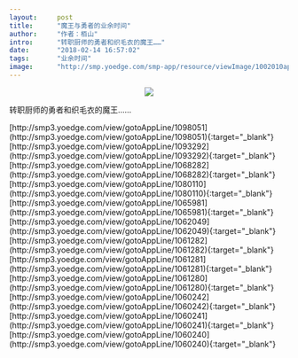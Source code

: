 ```yaml
---
layout:     post
title:      "魔王与勇者的业余时间"
author:     "作者：栢山"
intro:      "转职厨师的勇者和织毛衣的魔王……"
date:       "2018-02-14 16:57:02"
tags:       "业余时间"
image:      "http://smp.yoedge.com/smp-app/resource/viewImage/1002010appline.png"
---
```

<div style="text-align: center">
<p><img src="http://smp.yoedge.com/smp-app/resource/viewImage/1002010appline.png"/></p>
</div>
<p class="post-meta">
<span>转职厨师的勇者和织毛衣的魔王……</span>
</p>
[http://smp3.yoedge.com/view/gotoAppLine/1098051](http://smp3.yoedge.com/view/gotoAppLine/1098051){:target="_blank"}
[http://smp3.yoedge.com/view/gotoAppLine/1093292](http://smp3.yoedge.com/view/gotoAppLine/1093292){:target="_blank"}
[http://smp3.yoedge.com/view/gotoAppLine/1068282](http://smp3.yoedge.com/view/gotoAppLine/1068282){:target="_blank"}
[http://smp3.yoedge.com/view/gotoAppLine/1080110](http://smp3.yoedge.com/view/gotoAppLine/1080110){:target="_blank"}
[http://smp3.yoedge.com/view/gotoAppLine/1065981](http://smp3.yoedge.com/view/gotoAppLine/1065981){:target="_blank"}
[http://smp3.yoedge.com/view/gotoAppLine/1062049](http://smp3.yoedge.com/view/gotoAppLine/1062049){:target="_blank"}
[http://smp3.yoedge.com/view/gotoAppLine/1061282](http://smp3.yoedge.com/view/gotoAppLine/1061282){:target="_blank"}
[http://smp3.yoedge.com/view/gotoAppLine/1061281](http://smp3.yoedge.com/view/gotoAppLine/1061281){:target="_blank"}
[http://smp3.yoedge.com/view/gotoAppLine/1061280](http://smp3.yoedge.com/view/gotoAppLine/1061280){:target="_blank"}
[http://smp3.yoedge.com/view/gotoAppLine/1060242](http://smp3.yoedge.com/view/gotoAppLine/1060242){:target="_blank"}
[http://smp3.yoedge.com/view/gotoAppLine/1060241](http://smp3.yoedge.com/view/gotoAppLine/1060241){:target="_blank"}
[http://smp3.yoedge.com/view/gotoAppLine/1060240](http://smp3.yoedge.com/view/gotoAppLine/1060240){:target="_blank"}


